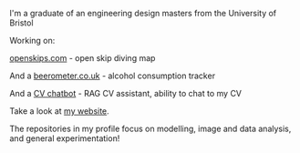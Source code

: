 
I'm a graduate of an engineering design masters from the University of Bristol

Working on:

[openskips.com](https://openskips.com) - open skip diving map

And a [beerometer.co.uk](https://beerometer.co.uk/) - alcohol consumption tracker

And a [CV chatbot](rag-cv-assistant.web.app/) - RAG CV assistant, ability to chat to my CV

Take a look at [my website](https://pilipb.github.io).

The repositories in my profile focus on modelling, image and data analysis, and general experimentation!



<!--
**pilipb/pilipb** is a ✨ _special_ ✨ repository because its `README.md` (this file) appears on your GitHub profile.

Here are some ideas to get you started:

- 🔭 I’m currently working on ...
- 🌱 I’m currently learning ...
- 👯 I’m looking to collaborate on ...
- 🤔 I’m looking for help with ...
- 💬 Ask me about ...
- 📫 How to reach me: ...
- 😄 Pronouns: ...
- ⚡ Fun fact: ...
-->
